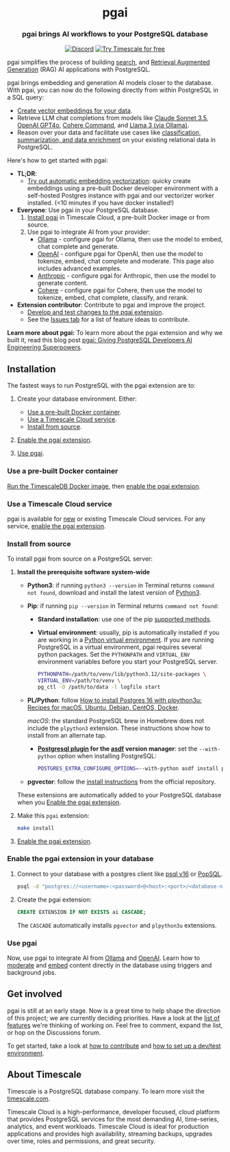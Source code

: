 
<p></p>
<div align=center>

# pgai

<h3>pgai brings AI workflows to your PostgreSQL database</h3>

[![Discord](https://img.shields.io/badge/Join_us_on_Discord-black?style=for-the-badge&logo=discord&logoColor=white)](https://discord.gg/KRdHVXAmkp)
[![Try Timescale for free](https://img.shields.io/badge/Try_Timescale_for_free-black?style=for-the-badge&logo=timescale&logoColor=white)](https://tsdb.co/gh-pgai-signup)
</div>

pgai simplifies the process of building [search](https://en.wikipedia.org/wiki/Similarity_search), and
[Retrieval Augmented Generation](https://en.wikipedia.org/wiki/Prompt_engineering#Retrieval-augmented_generation) (RAG) AI applications with PostgreSQL.

pgai brings embedding and generation AI models closer to the database. With pgai, you can now do the following directly from within PostgreSQL in a SQL query:

* [Create vector embeddings for your data](/docs/vectorizer-quick-start.md).
* Retrieve LLM chat completions from models like [Claude Sonnet 3.5](/docs/anthropic.md), [OpenAI GPT4o](/docs/openai.md), [Cohere Command](/docs/cohere.md), and [Llama 3 (via Ollama)](/docs/ollama.md).
* Reason over your data and facilitate use cases like [classification, summarization, and data enrichment](/docs/openai.md) on your existing relational data in PostgreSQL.

Here's how to get started with pgai:

* **TL;DR**:
  * [Try out automatic embedding vectorization](/docs/vectorizer-quick-start.md): quicky create embeddings using 
     a pre-built Docker developer environment with a self-hosted Postgres instance with pgai and our vectorizer worker installed. (<10 minutes if you have docker installed!)
* **Everyone**: Use pgai in your PostgreSQL database.
  1. [Install pgai](#installation) in Timescale Cloud, a pre-built Docker image or from source. 
  1. Use pgai to integrate AI from your provider:
     * [Ollama](./docs/ollama.md) - configure pgai for Ollama, then use the model to embed, chat complete and generate.
     * [OpenAI](./docs/openai.md) - configure pgai for OpenAI, then use the model to tokenize, embed, chat complete and moderate. This page also includes advanced examples.
     * [Anthropic](./docs/anthropic.md) - configure pgai for Anthropic, then use the model to generate content.
     * [Cohere](./docs/cohere.md) - configure pgai for Cohere, then use the model to tokenize, embed, chat complete, classify, and rerank.
* **Extension contributor**: Contribute to pgai and improve the project.
  * [Develop and test changes to the pgai extension](./DEVELOPMENT.md).
  * See the [Issues tab](https://github.com/timescale/pgai/issues) for a list of feature ideas to contribute.

**Learn more about pgai:** To learn more about the pgai extension and why we built it, read this blog post [pgai: Giving PostgreSQL Developers AI Engineering Superpowers](http://www.timescale.com/blog/pgai-giving-postgresql-developers-ai-engineering-superpowers).

## Installation

The fastest ways to run PostgreSQL with the pgai extension are to:

1. Create your database environment. Either:
   * [Use a pre-built Docker container](#use-a-pre-built-docker-container).
   * [Use a Timescale Cloud service](#use-a-timescale-cloud-service).
   * [Install from source](#install-from-source).

2. [Enable the pgai extension](#enable-the-pgai-extension-in-your-database).

3. [Use pgai](#use-pgai).

### Use a pre-built Docker container

[Run the TimescaleDB Docker image](https://docs.timescale.com/self-hosted/latest/install/installation-docker/), then
[enable the pgai extension](#enable-the-pgai-extension-in-your-database).

### Use a Timescale Cloud service

pgai is available for [new][create-a-new-service] or existing Timescale Cloud services. For any service,
[enable the pgai extension](#enable-the-pgai-extension-in-your-database).


### Install from source

To install pgai from source on a PostgreSQL server:

1. **Install the prerequisite software system-wide**
   - **Python3**: if running `python3 --version` in Terminal returns `command
     not found`, download and install the latest version of [Python3][python3].

   - **Pip**: if running `pip --version` in Terminal returns `command not found`:
     - **Standard installation**: use one of the pip [supported methods][pip].
     - **Virtual environment**: usually, pip is automatically installed if you are working in a
       [Python virtual environment][python-virtual-environment]. If you are running PostgreSQL in a virtual
       environment, pgai requires several python packages. Set the `PYTHONPATH` and `VIRTUAL_ENV`
       environment variables before you start your PostgreSQL server.

       ```bash
       PYTHONPATH=/path/to/venv/lib/python3.12/site-packages \
       VIRTUAL_ENV=/path/to/venv \
       pg_ctl -D /path/to/data -l logfile start
       ```
   - **PL/Python**: follow [How to install Postgres 16 with plpython3u: Recipes for macOS, Ubuntu, Debian, CentOS, Docker][pgai-plpython].

      _macOS_: the standard PostgreSQL brew in Homebrew does not include the `plpython3` extension. These instructions show
      how to install from an alternate tap.

     - **[Postgresql plugin][asdf-postgres] for the [asdf][asdf] version manager**: set the `--with-python` option
       when installing PostgreSQL:

       ```bash
       POSTGRES_EXTRA_CONFIGURE_OPTIONS=--with-python asdf install postgres 16.3
       ```

   - **pgvector**: follow the [install instructions][pgvector-install] from the official repository.

   These extensions are automatically added to your PostgreSQL database when you
   [Enable the pgai extension](#enable-the-pgai-extension-in-your-database).

1. Make this `pgai` extension:

    ```bash
    make install
    ```
1. [Enable the pgai extension](#enable-the-pgai-extension-in-your-database).

### Enable the pgai extension in your database

1. Connect to your database with a postgres client like [psql v16](https://docs.timescale.com/use-timescale/latest/integrations/query-admin/psql/)
   or [PopSQL](https://docs.timescale.com/use-timescale/latest/popsql/).
   ```bash
   psql -d "postgres://<username>:<password>@<host>:<port>/<database-name>"
   ```

3. Create the pgai extension:

    ```sql
    CREATE EXTENSION IF NOT EXISTS ai CASCADE;
    ```

   The `CASCADE` automatically installs `pgvector` and `plpython3u` extensions.

### Use pgai

Now, use pgai to integrate AI from [Ollama](./docs/ollama.md) and [OpenAI](./docs/openai.md).
Learn how to [moderate](./docs/moderate.md) and [embed](./docs/delayed_embed.md)
content directly in the database using triggers and background jobs.

## Get involved

pgai is still at an early stage. Now is a great time to help shape the direction of this project;
we are currently deciding priorities. Have a look at the [list of features](https://github.com/timescale/pgai/issues) we're thinking of working on.
Feel free to comment, expand the list, or hop on the Discussions forum.

To get started, take a look at [how to contribute](./CONTRIBUTING.md)
and [how to set up a dev/test environment](./DEVELOPMENT.md).

## About Timescale

Timescale is a PostgreSQL database company. To learn more visit the [timescale.com](https://www.timescale.com).

Timescale Cloud is a high-performance, developer focused, cloud platform that provides PostgreSQL services
for the most demanding AI, time-series, analytics, and event workloads. Timescale Cloud is ideal for production applications and provides high availability, streaming backups, upgrades over time, roles and permissions, and great security.

[pgai-plpython]: https://github.com/postgres-ai/postgres-howtos/blob/main/0047_how_to_install_postgres_16_with_plpython3u.md
[asdf-postgres]: https://github.com/smashedtoatoms/asdf-postgres
[asdf]: https://github.com/asdf-vm/asdf
[python3]: https://www.python.org/downloads/
[pip]: https://pip.pypa.io/en/stable/installation/#supported-methods
[plpython3u]: https://www.postgresql.org/docs/current/plpython.html
[pgvector]: https://github.com/pgvector/pgvector
[pgvector-install]: https://github.com/pgvector/pgvector?tab=readme-ov-file#installation
[python-virtual-environment]: https://packaging.python.org/en/latest/tutorials/installing-packages/#creating-and-using-virtual-environments
[create-a-new-service]: https://console.cloud.timescale.com/dashboard/create_services
